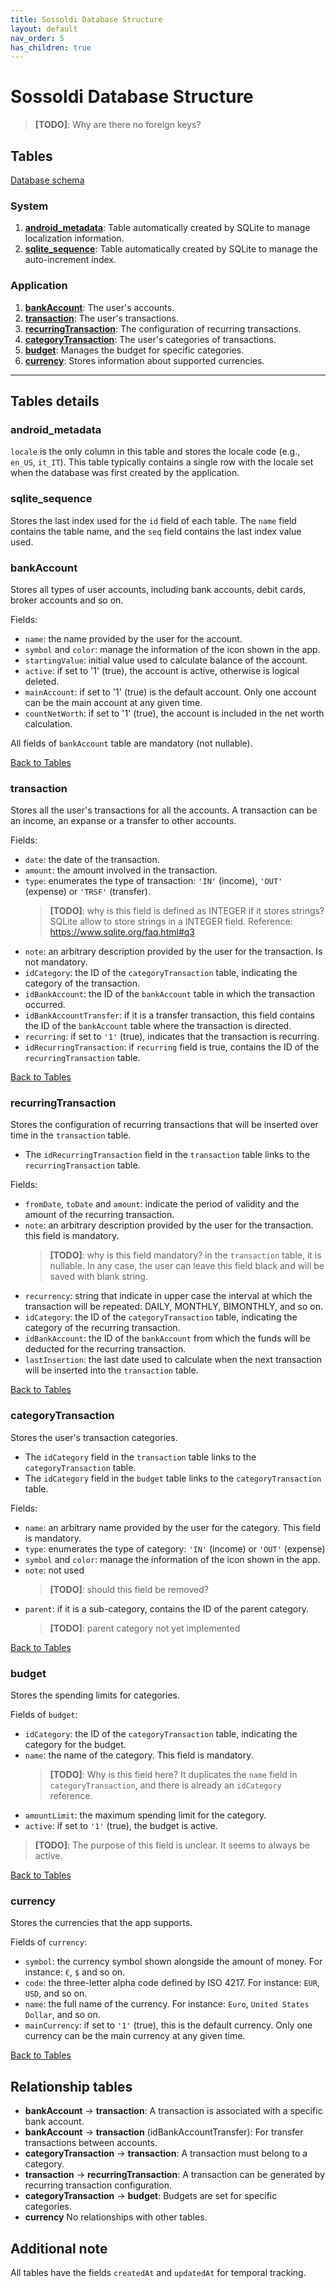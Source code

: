 ```yaml
---
title: Sossoldi Database Structure
layout: default
nav_order: 5
has_children: true
---
```



# Sossoldi Database Structure

> **[TODO]**: Why are there no foreign keys?

## Tables

[Database schema](database-diagram.md)


### System

1. [**android_metadata**](#android_metadata): Table automatically created by SQLite to manage localization information.
2. [**sqlite_sequence**](#sqlite_sequence): Table automatically created by SQLite to manage the auto-increment index.

### Application

1. [**bankAccount**](#bankaccount): The user's accounts.
2. [**transaction**](#transaction): The user's transactions.
3. [**recurringTransaction**](#recurringtransaction): The configuration of recurring transactions.
4. [**categoryTransaction**](#categorytransaction): The user's categories of transactions.
5. [**budget**](#budget): Manages the budget for specific categories.
6. [**currency**](#currency): Stores information about supported currencies.

---

## Tables details

### android_metadata

`locale` is the only column in this table and stores the locale code (e.g., `en_US`, `it_IT`). This table typically contains a single row with the locale set when the database was first created by the application.

### sqlite_sequence

Stores the last index used for the `id` field of each table. The `name` field contains the table name, and the `seq` field contains the last index value used.

### bankAccount

Stores all types of user accounts, including bank accounts, debit cards, broker accounts and so on.

Fields:

- `name`: the name provided by the user for the account.
- `symbol` and `color`: manage the information of the icon shown in the app.
- `startingValue`: initial value used to calculate balance of the account.
- `active`: if set to '1' (true), the account is active, otherwise is logical deleted.
- `mainAccount`: if set to '1' (true) is the default account. Only one account can be the main account at any given time.
- `countNetWorth`: if set to '1' (true), the account is included in the net worth calculation.

All fields of `bankAccount` table are mandatory (not nullable).

[Back to Tables](#tables)

### transaction

Stores all the user's transactions for all the accounts. A transaction can be an income, an expanse or a transfer to other accounts.

Fields:

- `date`: the date of the transaction.
- `amount`: the amount involved in the transaction.
- `type`: enumerates the type of transaction: `'IN'` (income), `'OUT'` (expense) or `'TRSF'` (transfer).
  > **[TODO]**: why is this field is defined as INTEGER if it stores strings? SQLite allow to store strings in a INTEGER field. Reference: https://www.sqlite.org/faq.html#q3
- `note`: an arbitrary description provided by the user for the transaction. Is not mandatory.
- `idCategory`: the ID of the `categoryTransaction` table, indicating the category of the transaction.
- `idBankAccount`: the ID of the `bankAccount` table in which the transaction occurred.
- `idBankAccountTransfer`: if it is a transfer transaction, this field contains the ID of the `bankAccount` table where the transaction is directed.
- `recurring`: if set to `'1'` (true), indicates that the transaction is recurring.
- `idRecurringTransaction`: if `recurring` field is true, contains the ID of the `recurringTransaction` table.

[Back to Tables](#tables)

### recurringTransaction

Stores the configuration of recurring transactions that will be inserted over time in the `transaction` table.

- The `idRecurringTransaction` field in the `transaction` table links to the `recurringTransaction` table.

Fields:

- `fromDate`, `toDate` and `amount`: indicate the period of validity and the amount of the recurring transaction.
- `note`: an arbitrary description provided by the user for the transaction. this field is mandatory.
   > **[TODO]**: why is this field mandatory? in the `transaction` table, it is nullable. In any case, the user can leave this field black and will be saved with blank string.
- `recurrency`: string that indicate in upper case the interval at which the transaction will be repeated: DAILY, MONTHLY, BIMONTHLY, and so on.
- `idCategory`: the ID of the `categoryTransaction` table, indicating the category of the recurring transaction.
- `idBankAccount`: the ID of the `bankAccount` from which the funds will be deducted for the recurring transaction.
- `lastInsertion`: the last date used to calculate when the next transaction will be inserted into the `transaction` table.

[Back to Tables](#tables)

### categoryTransaction

Stores the user's transaction categories.

- The `idCategory` field in the `transaction` table links to the `categoryTransaction` table.
- The `idCategory` field in the `budget` table links to the `categoryTransaction` table.

Fields:

- `name`: an arbitrary name provided by the user for the category. This field is mandatory.
- `type`: enumerates the type of category: `'IN'` (income) or `'OUT'` (expense)
- `symbol` and `color`: manage the information of the icon shown in the app.
- `note`: not used
  > **[TODO]**: should this field be removed?
- `parent`: if it is a sub-category, contains the ID of the parent category.
  > **[TODO]**: parent category not yet implemented

[Back to Tables](#tables)

### budget

Stores the spending limits for categories.

Fields of `budget`:

- `idCategory`: the ID of the `categoryTransaction` table, indicating the category for the budget.
- `name`: the name of the category. This field is mandatory.
  > **[TODO]**: Why is this field here? It duplicates the `name` field in `categoryTransaction`, and there is already an `idCategory` reference.
- `amountLimit`: the maximum spending limit for the category.
- `active`: if set to `'1'` (true), the budget is active.
> **[TODO]**: The purpose of this field is unclear. It seems to always be active.

[Back to Tables](#tables)

### currency

Stores the currencies that the app supports.

Fields of `currency`:

 - `symbol`: the currency symbol shown alongside the amount of money. For instance: `€`, `$` and so on.
 - `code`: the three-letter alpha code defined by ISO 4217. For instance: `EUR`, `USD`, and so on.
 - `name`: the full name of the currency. For instance: `Euro`, `United States Dollar`, and so on.
 - `mainCurrency`: if set to `'1'` (true), this is the default currency. Only one currency can be the main currency at any given time.

[Back to Tables](#tables)

## Relationship tables

- **bankAccount** → **transaction**: A transaction is associated with a specific bank account.
- **bankAccount** → **transaction** (idBankAccountTransfer): For transfer transactions between accounts.
- **categoryTransaction** → **transaction**: A transaction must belong to a category.
- **transaction** → **recurringTransaction**: A transaction can be generated by recurring transaction configuration.
- **categoryTransaction** → **budget**: Budgets are set for specific categories.
- **currency** No relationships with other tables.


## Additional note

All tables have the fields `createdAt` and `updatedAt` for temporal tracking.
